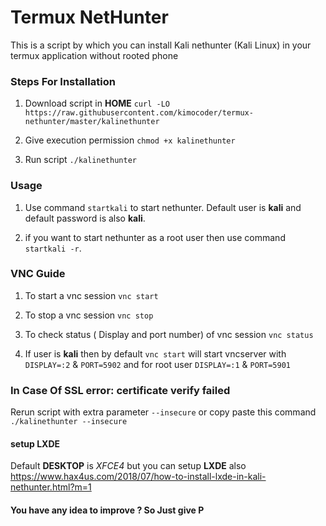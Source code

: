 # Termux NetHunter

This is a script by which you can install Kali nethunter (Kali Linux) in your termux application without rooted phone 

### Steps For Installation

1. Download script in **HOME** `curl -LO https://raw.githubusercontent.com/kimocoder/termux-nethunter/master/kalinethunter`

2. Give execution permission `chmod +x kalinethunter`

3. Run script `./kalinethunter`

### Usage 

1. Use command `startkali` to start nethunter. Default user is __kali__ and default password is also __kali__.

2. if you want to start nethunter as a root user then use command `startkali -r`.

### VNC Guide

1. To start a vnc session `vnc start`

2. To stop a vnc session `vnc stop`

3. To check status ( Display and port number) of vnc session `vnc status`

4. If user is __kali__ then by default `vnc start` will start vncserver with `DISPLAY=:2` & `PORT=5902` and for root user `DISPLAY=:1` & `PORT=5901`

### In Case Of SSL error: certificate verify failed

Rerun script with extra parameter `--insecure` or copy paste this command `./kalinethunter --insecure`

#### setup LXDE 

Default __DESKTOP__ is _XFCE4_ but you can setup __LXDE__ also https://www.hax4us.com/2018/07/how-to-install-lxde-in-kali-nethunter.html?m=1

#### You have any idea to improve ? So Just give P

